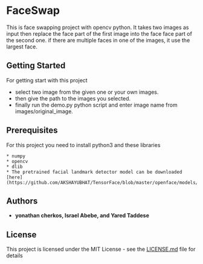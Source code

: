 # FaceSwap


This is face swapping project with opencv python. It takes two images as input then replace the face part of the first image into the face face part of the second one. if there are multiple faces in one of the images, it use the largest face.

## Getting Started

For getting start with this project
* select two image from the given one or your own images.
* then give the path to the images you selected.
* finally run the demo.py python script and enter image name from images/original_image.

## Prerequisites

For this project you need to install python3 and these libraries

```
* numpy
* opencv
* dlib
* The pretrained facial landmark detector model can be downloaded [here](https://github.com/AKSHAYUBHAT/TensorFace/blob/master/openface/models/dlib/shape_predictor_68_face_landmarks.dat).

```

## Authors

* **yonathan cherkos, Israel Abebe, and Yared Taddese**

## License

This project is licensed under the MIT License - see the [LICENSE.md](LICENSE.md) file for details
